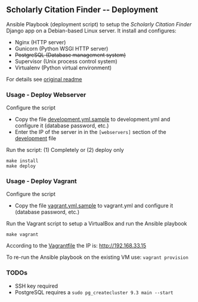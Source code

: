 ## Scholarly Citation Finder -- Deployment

Ansible Playbook (deployment script) to setup the *Scholarly Citation Finder* Django app on a Debian-based Linux server. It install and configures:

* Nginx (HTTP server)
* Gunicorn (Python WSGI HTTP server)
* ~~PostgreSQL (Database management system)~~
* Supervisor (Unix process control system)
* Virtualenv (Python virtual environment)

For details see [original readme](README.org.md)

### Usage - Deploy Webserver

Configure the script
* Copy the file [development.yml.sample](env_vars/development.yml.sample) to development.yml and configure it (database password, etc.)
* Enter the IP of the server in in the `[webservers]` section of the [development](development) file

Run the script: (1) Completely or (2) deploy only 
```
make install
make deploy
```

### Usage - Deploy Vagrant

Configure the script
* Copy the file [vagrant.yml.sample](env_vars/vagrant.yml.sample) to vagrant.yml and configure it (database password, etc.)

Run the Vagrant script to setup a VirtualBox and run the Ansible playbook
```
make vagrant
```

According to the [Vagrantfile](Vagrantfile) the IP is: http://192.168.33.15

To re-run the Ansible playbook on the existing VM use: `vagrant provision`

### TODOs

* SSH key required
* PostgreSQL requires a `sudo pg_createcluster 9.3 main --start`